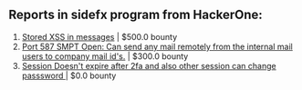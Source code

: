 ## Reports in sidefx program from HackerOne:
1. [Stored XSS in messages](https://hackerone.com/reports/1669764) | $500.0 bounty
2. [Port 587 SMPT Open: Can send any mail remotely from the internal mail users to company mail id's.](https://hackerone.com/reports/2264982) | $300.0 bounty
3. [Session Doesn't expire after 2fa and also other session can change passsword ](https://hackerone.com/reports/2234736) | $0.0 bounty